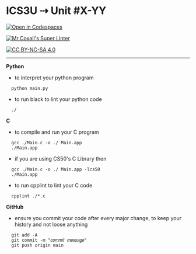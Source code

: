 # ICS3U ⇢ Unit #X-YY

[![Open in Codespaces](https://classroom.github.com/assets/launch-codespace-2972f46106e565e64193e422d61a12cf1da4916b45550586e14ef0a7c637dd04.svg)](https://classroom.github.com/open-in-codespaces?assignment_repo_id=18375322)

[![Mr Coxall's Super Linter](https://github.com/SMT-CS/unit-2-01-DanielJeffrey-2/workflows/Mr%20Coxall's%20Super%20Linter/badge.svg)](https://github.com/SMT-CS/unit-2-01-DanielJeffrey-2/actions)

[![CC BY-NC-SA 4.0](https://img.shields.io/badge/License-CC%20BY--NC--SA%204.0-blue.svg)](./LICENSE)

---

**Python**
- to interpret your python program
```console
  python main.py
```
- to run black to lint your python code
```console
  ./
```

**C**
- to compile and run your C program
```console
  gcc ./Main.c -o ./ Main.app
  ./Main.app
```
- if you are using CS50's C Library then
```console
  gcc ./Main.c -o ./ Main.app -lcs50
  ./Main.app
```
- to run cpplint to lint your C code
```console
  cpplint ./*.c
```

**GitHub**
- ensure you commit your code after every major change, to keep your history and not loose anything
```console
  git add -A
  git commit -m "𝑐𝑜𝑚𝑚𝑖𝑡 𝑚𝑒𝑠𝑠𝑎𝑔𝑒"
  git push origin main
```
